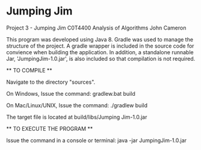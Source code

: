 # Jumping Jim
Project 3 - Jumping Jim
C0T4400 Analysis of Algorithms
John Cameron

This program was developed using Java 8. Gradle was used to manage the structure of the project. A gradle wrapper is included in the source code for convience when building the application. In addition, a standalone runnable Jar, 'JumpingJim-1.0.jar', is also included so that compilation is not required.

** TO COMPILE **

Navigate to the directory "sources".

On Windows,
Issue the command: gradlew.bat build

On Mac/Linux/UNIX,
Issue the command: ./gradlew build

The target file is located at build/libs/Jumping Jim-1.0.jar

** TO EXECUTE THE PROGRAM **

Issue the command in a console or terminal: java -jar JumpingJim-1.0.jar
